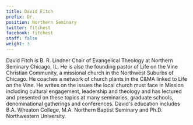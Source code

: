 ```yaml
---
title: David Fitch
prefix: Dr.
position: Northern Seminary
twitter: fitchest
facebook: fitchest
staff: false
weight: 3
---
```


David Fitch is B. R. Lindner Chair of Evangelical Theology at Northern Seminary Chicago, IL. He is also the founding pastor of Life on the Vine Christian Community, a missional church in the Northwest Suburbs of Chicago. He coaches a network of church plants in the C&MA linked to Life on the Vine. He writes on the issues the local church must face in Mission including cultural engagement, leadership and theology and has lectured and presented on these topics at many seminaries, graduate schools, denominational gatherings and conferences. David's education includes B.A. Wheaton College, M.A. Northern Baptist Seminary and Ph.D. Northwestern University.

